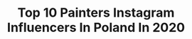 ---
title: Top 10 Painters Instagram Influencers In Poland In 2020
description: >-
  Find top painters Instagram influencers in Poland in 2020. Most popular hashtags: #polishgirl #warsaw #painting #portrait.
platform: Instagram
profiles:
  - username: "agnieszka.nienartowicz"
    fullname: >-
      Agnieszka Nienartowicz artist
    location: "Poland"
    followers: 7372
    engagement: 710
    commentsToLikes: 0.022173
    avatar: "https://scontent-lhr8-1.cdninstagram.com/v/t51.2885-19/s320x320/81582114_1211432322589189_432942066465505280_n.jpg?_nc_ht=scontent-lhr8-1.cdninstagram.com&_nc_ohc=LcggQsc_cgoAX_uEI_d&oh=30e6e570092d9233183ce203d3b8b530&oe=5EBB6DE8"
    verified: false
    hashtags: "#beautifulbizarre, #artcollection, #oilfeature, #oilpaintingart"
  - username: "northernmoods"
    fullname: >-
      Anna Lechowicz
    location: "Poland"
    followers: 28115
    engagement: 740
    commentsToLikes: 0.021569
    avatar: "https://scontent-ams4-1.cdninstagram.com/v/t51.2885-19/s320x320/64681811_2373037012940344_5719726961626972160_n.jpg?_nc_ht=scontent-ams4-1.cdninstagram.com&_nc_ohc=w95F9qIcS_YAX9_BDLM&oh=ca969cb718ce39d6d2a5e3b684df3b20&oe=5EB6FEA8"
    verified: false
    hashtags: "#polskasztuka, #water, #galaxy, #flatlaypoland"
  - username: "szarek"
    fullname: >-
      Zuzanna Szarek
    location: "Poland"
    followers: 5264
    engagement: 592
    commentsToLikes: 0.030623
    avatar: "https://scontent-lht6-1.cdninstagram.com/v/t51.2885-19/s320x320/42934510_744023005958880_2715000075074928640_n.jpg?_nc_ht=scontent-lht6-1.cdninstagram.com&_nc_ohc=ZJFzgC09NEAAX8LCX51&oh=0a4bfd4c24ca973916283ed398670aa4&oe=5EB285B6"
    verified: false
    hashtags: "#humansdonotrulethisland, #zuzannaszarek, #exhibition, #whatsonrvk"
  - username: "darkyjane_fdtw"
    fullname: >-
      Jeanne
    location: "Poland"
    followers: 5810
    engagement: 1357
    commentsToLikes: 0.007706
    avatar: "https://scontent-ams4-1.cdninstagram.com/v/t51.2885-19/s320x320/69484624_769144426852829_1190535526810124288_n.jpg?_nc_ht=scontent-ams4-1.cdninstagram.com&_nc_ohc=VxkGmt39xzAAX_z5Cay&oh=306647ecce9518f8cf45af8a393f6334&oe=5EA9B78B"
    verified: false
    hashtags: "#colour, #bimmernation, #detailer, #flgntlt"
  - username: "travelover.pl"
    fullname: >-
      travelover.pl
    location: "Poland"
    followers: 31516
    engagement: 479
    commentsToLikes: 0.064509
    avatar: "https://scontent-atl3-1.cdninstagram.com/v/t51.2885-19/s320x320/42657903_315066849224974_5248869069901266944_n.jpg?_nc_ht=scontent-atl3-1.cdninstagram.com&_nc_ohc=Leor-gNjIWYAX83ZQxx&oh=cfce5706df5dcd0fa06337c464ddd194&oe=5EB92D18"
    verified: false
    hashtags: "#travelover, #neverstopexploring, #safeyourself, #openyourmind"
  - username: "kajaakarina"
    fullname: >-
      kajaakarina
    location: "Poland"
    followers: 4944
    engagement: 2019
    commentsToLikes: 0.033803
    avatar: "https://scontent-cdg2-1.cdninstagram.com/v/t51.2885-19/s320x320/75349255_792774571164227_611505967451865088_n.jpg?_nc_ht=scontent-cdg2-1.cdninstagram.com&_nc_ohc=kN_Wknbn9NsAX9pSRCq&oh=b17218cf44c52b4da959f34159d9175d&oe=5E98EEA3"
    verified: false
    hashtags: "#mamasyna, #throwback, #fotografia, #szkicuje"
  - username: "weronikawoszczek"
    fullname: >-
      Weronika Woszczek
    location: "Poland"
    followers: 5422
    engagement: 2296
    commentsToLikes: 0.020226
    avatar: "https://scontent-iad3-1.cdninstagram.com/v/t51.2885-19/s320x320/69530132_423870261570663_6692360367806349312_n.jpg?_nc_ht=scontent-iad3-1.cdninstagram.com&_nc_ohc=mWqbrtGK1-kAX-NeZ6-&oh=a52ea00234fef4865a31033d9f33085d&oe=5E87BF8C"
    verified: false
    hashtags: "#sensual, #woman, #browneyes, #dreamer"
  - username: "ssophiamakeup"
    fullname: >-
      MAKEUP • TUTORIALS
    location: "Poland"
    followers: 7277
    engagement: 1181
    commentsToLikes: 0.168852
    avatar: "https://scontent-amt2-1.cdninstagram.com/v/t51.2885-19/s320x320/79924347_628400647954007_2216314321439293440_n.jpg?_nc_ht=scontent-amt2-1.cdninstagram.com&_nc_ohc=Zn-8ITBwMW8AX-0nbyr&oh=ff5dff0db6921c498b6f818f45428c79&oe=5EB9C917"
    verified: false
    hashtags: "#jungle, #giveaway, #rozdanie, #morphebrushes"
  - username: "victor_stadnichenko"
    fullname: >-
      Victor Stadnichenko
    location: "Poland"
    followers: 72610
    engagement: 381
    commentsToLikes: 0.016216
    avatar: "https://scontent-ams4-1.cdninstagram.com/v/t51.2885-19/s320x320/90997010_647289422515084_964638590845845504_n.jpg?_nc_ht=scontent-ams4-1.cdninstagram.com&_nc_ohc=tQk2C18Qh-kAX9iFtr3&oh=0525875c69a1a7c12687589058b91341&oe=5EB6CF47"
    verified: true
    hashtags: "#pants, #secondworldwar, #style, #shooting"
  - username: "sarsa_markiewicz"
    fullname: >-
      SARSA
    location: "Poland"
    followers: 137657
    engagement: 182
    commentsToLikes: 0.016383
    avatar: "https://scontent-ams4-1.cdninstagram.com/v/t51.2885-19/s320x320/75379809_704817163342509_4683767943455047680_n.jpg?_nc_ht=scontent-ams4-1.cdninstagram.com&_nc_ohc=_0aVNxXmGkMAX9Tg6kH&oh=6b3db4afd172d2e634890c1103af62f1&oe=5EBBCDB1"
    verified: true
    hashtags: "#flashback, #haveless, #gonewild, #composingmusic"
---